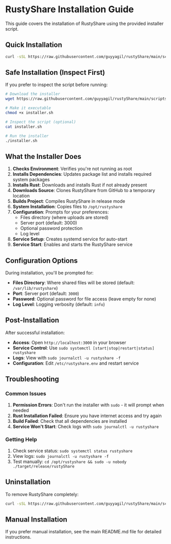 # RustyShare Installation Guide

This guide covers the installation of RustyShare using the provided installer script.

## Quick Installation

```bash
curl -sSL https://raw.githubusercontent.com/guyyagil/rustyShare/main/scripts/installer.sh | bash
```

## Safe Installation (Inspect First)

If you prefer to inspect the script before running:

```bash
# Download the installer
wget https://raw.githubusercontent.com/guyyagil/rustyShare/main/scripts/installer.sh

# Make it executable
chmod +x installer.sh

# Inspect the script (optional)
cat installer.sh

# Run the installer
./installer.sh
```

## What the Installer Does

1. **Checks Environment**: Verifies you're not running as root
2. **Installs Dependencies**: Updates package list and installs required system packages
3. **Installs Rust**: Downloads and installs Rust if not already present
4. **Downloads Source**: Clones RustyShare from GitHub to a temporary location
5. **Builds Project**: Compiles RustyShare in release mode
6. **System Installation**: Copies files to `/opt/rustyshare`
7. **Configuration**: Prompts for your preferences:
   - Files directory (where uploads are stored)
   - Server port (default: 3000)
   - Optional password protection
   - Log level
8. **Service Setup**: Creates systemd service for auto-start
9. **Service Start**: Enables and starts the RustyShare service

## Configuration Options

During installation, you'll be prompted for:

- **Files Directory**: Where shared files will be stored (default: `/var/lib/rustyshare`)
- **Port**: Server port (default: `3000`)
- **Password**: Optional password for file access (leave empty for none)
- **Log Level**: Logging verbosity (default: `info`)

## Post-Installation

After successful installation:

- **Access**: Open `http://localhost:3000` in your browser
- **Service Control**: Use `sudo systemctl [start|stop|restart|status] rustyshare`
- **Logs**: View with `sudo journalctl -u rustyshare -f`
- **Configuration**: Edit `/etc/rustyshare.env` and restart service

## Troubleshooting

### Common Issues

1. **Permission Errors**: Don't run the installer with `sudo` - it will prompt when needed
2. **Rust Installation Failed**: Ensure you have internet access and try again
3. **Build Failed**: Check that all dependencies are installed
4. **Service Won't Start**: Check logs with `sudo journalctl -u rustyshare`

### Getting Help

1. Check service status: `sudo systemctl status rustyshare`
2. View logs: `sudo journalctl -u rustyshare -f`
3. Test manually: `cd /opt/rustyshare && sudo -u nobody ./target/release/rustyShare`

## Uninstallation

To remove RustyShare completely:

```bash
curl -sSL https://raw.githubusercontent.com/guyyagil/rustyShare/main/scripts/uninstaller.sh | sudo bash
```

## Manual Installation

If you prefer manual installation, see the main README.md file for detailed instructions.
